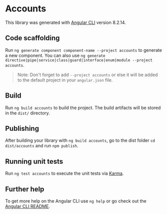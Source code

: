 # Accounts

This library was generated with [Angular CLI](https://github.com/angular/angular-cli) version 8.2.14.

## Code scaffolding

Run `ng generate component component-name --project accounts` to generate a new component. You can also use `ng generate directive|pipe|service|class|guard|interface|enum|module --project accounts`.
> Note: Don't forget to add `--project accounts` or else it will be added to the default project in your `angular.json` file. 

## Build

Run `ng build accounts` to build the project. The build artifacts will be stored in the `dist/` directory.

## Publishing

After building your library with `ng build accounts`, go to the dist folder `cd dist/accounts` and run `npm publish`.

## Running unit tests

Run `ng test accounts` to execute the unit tests via [Karma](https://karma-runner.github.io).

## Further help

To get more help on the Angular CLI use `ng help` or go check out the [Angular CLI README](https://github.com/angular/angular-cli/blob/master/README.md).
